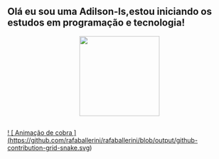 ##  Olá eu sou uma Adilson-ls,estou iniciando os estudos em programação e tecnologia!

<div align = "center">
  <a href="https://github.com/Adilson-ls">
  <img height = "180em" src = "https://github-readme-stats.vercel.app/api?username=Adilson-ls&show_icons=true&theme=dracula&include_all_commits=true&count_private=true" />
 <!-- <img height = "180em" src = "https://github-readme-stats.vercel.app/api/top-langs/?username=Adilson-ls&layout=compact&langs_count=7&theme=dracula" /> -->
</div>

##

 ! [ Animação de cobra ] (https://github.com/rafaballerini/rafaballerini/blob/output/github-contribution-grid-snake.svg)